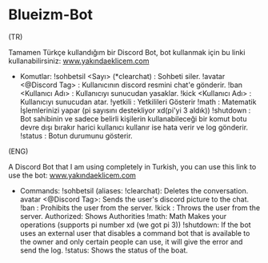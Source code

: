 # Blueizm-Bot

(TR)

Tamamen Türkçe kullandığım bir Discord Bot, bot kullanmak için bu linki kullanabilirsiniz: www.yakındaeklicem.com

* Komutlar:
!sohbetsil <Sayı> (*clearchat) : Sohbeti siler.
!avatar <@Discord Tag> : Kullanıcının discord resmini chat'e gönderir.
!ban <Kullanıcı Adı> <Sebep> : Kullanıcıyı sunucudan yasaklar.
!kick <Kullanıcı Adı> <Sebep> : Kullanıcıyı sunucudan atar.
!yetkili : Yetkilileri Gösterir
!math : Matematik İşlemlerinizi yapar (pi sayısını destekliyor xd(pi'yi 3 aldık)) 
!shutdown : Bot sahibinin ve sadece belirli kişilerin kullanabileceği bir komut botu devre dışı bırakır harici kullanıcı kullanır ise hata verir ve log gönderir.
!status : Botun durumunu gösterir.

(ENG)

A Discord Bot that I am using completely in Turkish, you can use this link to use the bot: www.yakındaeklicem.com

* Commands:
!sohbetsil <Number> (aliases: !clearchat): Deletes the conversation.
avatar <@Discord Tag>: Sends the user's discord picture to the chat.
!ban <User Name> <Reason>: Prohibits the user from the server.
!kick <User Name> <Reason>: Throws the user from the server.
Authorized: Shows Authorities
!math: Math Makes your operations (supports pi number xd (we got pi 3))
!shutdown: If the bot uses an external user that disables a command bot that is available to the owner and only certain people can use, it will give the error and send the log.
!status: Shows the status of the boat.
